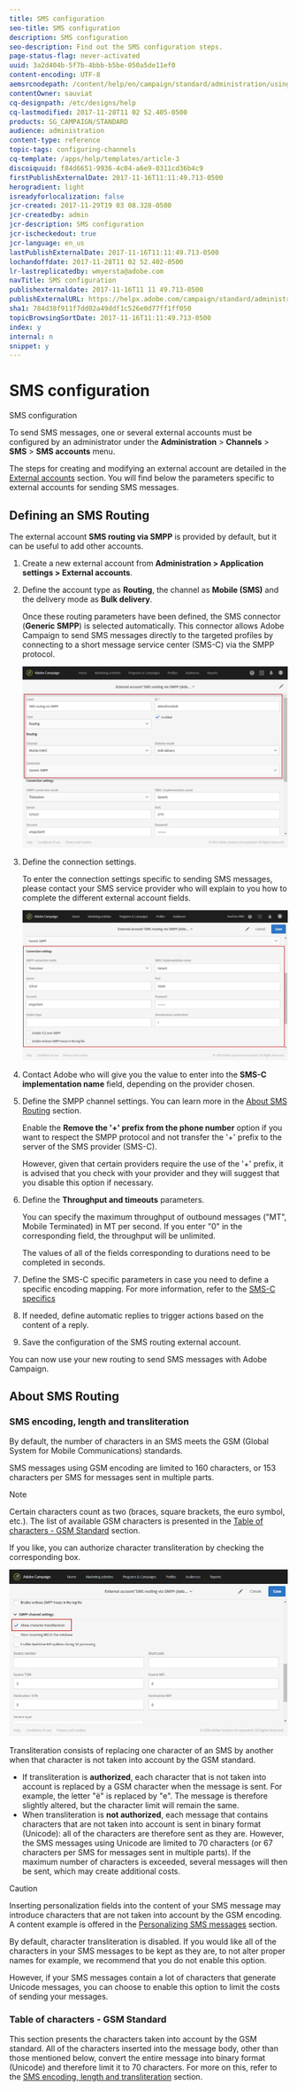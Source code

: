 ```yaml
---
title: SMS configuration
seo-title: SMS configuration
description: SMS configuration
seo-description: Find out the SMS configuration steps. 
page-status-flag: never-activated
uuid: 3a2d404b-5f7b-4bbb-b5be-050a5de11ef0
content-encoding: UTF-8
aemsrcnodepath: /content/help/en/campaign/standard/administration/using/sms-configuration
contentOwner: sauviat
cq-designpath: /etc/designs/help
cq-lastmodified: 2017-11-28T11 02 52.405-0500
products: SG_CAMPAIGN/STANDARD
audience: administration
content-type: reference
topic-tags: configuring-channels
cq-template: /apps/help/templates/article-3
discoiquuid: f84d6651-9936-4c04-a6e9-0311cd36b4c9
firstPublishExternalDate: 2017-11-16T11:11:49.713-0500
herogradient: light
isreadyforlocalization: false
jcr-created: 2017-11-29T19 03 08.328-0500
jcr-createdby: admin
jcr-description: SMS configuration
jcr-ischeckedout: true
jcr-language: en_us
lastPublishExternalDate: 2017-11-16T11:11:49.713-0500
lochandoffdate: 2017-11-28T11 02 52.402-0500
lr-lastreplicatedby: wmyersta@adobe.com
navTitle: SMS configuration
publishexternaldate: 2017-11-16T11 11 49.713-0500
publishExternalURL: https://helpx.adobe.com/campaign/standard/administration/using/sms-configuration.html
sha1: 784d38f911f7dd02a49ddf1c526e0d77ff1ff050
topicBrowsingSortDate: 2017-11-16T11:11:49.713-0500
index: y
internal: n
snippet: y
---
```


# SMS configuration

SMS configuration

To send SMS messages, one or several external accounts must be configured by an administrator under the **Administration** > **Channels** > **SMS** > **SMS accounts** menu.

The steps for creating and modifying an external account are detailed in the [External accounts](../../administration/using/external-accounts.md) section. You will find below the parameters specific to external accounts for sending SMS messages.

## Defining an SMS Routing

The external account **SMS routing via SMPP** is provided by default, but it can be useful to add other accounts.

1. Create a new external account from **Administration > Application settings > External accounts**.
1. Define the account type as **Routing**, the channel as **Mobile (SMS)** and the delivery mode as **Bulk delivery**.

   Once these routing parameters have been defined, the SMS connector (**Generic SMPP**) is selected automatically. This connector allows Adobe Campaign to send SMS messages directly to the targeted profiles by connecting to a short message service center (SMS-C) via the SMPP protocol.

   ![](assets/sms_routing.png)

1. Define the connection settings.

   To enter the connection settings specific to sending SMS messages, please contact your SMS service provider who will explain to you how to complete the different external account fields.

   ![](assets/sms_connection.png)

1. Contact Adobe who will give you the value to enter into the **SMS-C implementation name** field, depending on the provider chosen.
1. Define the SMPP channel settings. You can learn more in the [About SMS Routing](../../administration/using/sms-configuration.md#about-sms-routing) section.

   Enable the **Remove the '+' prefix from the phone number** option if you want to respect the SMPP protocol and not transfer the '+' prefix to the server of the SMS provider (SMS-C).

   However, given that certain providers require the use of the '+' prefix, it is advised that you check with your provider and they will suggest that you disable this option if necessary.

1. Define the **Throughput and timeouts** parameters.

   You can specify the maximum throughput of outbound messages ("MT", Mobile Terminated) in MT per second. If you enter "0" in the corresponding field, the throughput will be unlimited.

   The values of all of the fields corresponding to durations need to be completed in seconds.

1. Define the SMS-C specific parameters in case you need to define a specific encoding mapping. For more information, refer to the [SMS-C specifics](../../administration/using/sms-configuration.md#sms-c-specifics)
1. If needed, define automatic replies to trigger actions based on the content of a reply.
1. Save the configuration of the SMS routing external account.

You can now use your new routing to send SMS messages with Adobe Campaign.

## About SMS Routing

### SMS encoding, length and transliteration

By default, the number of characters in an SMS meets the GSM (Global System for Mobile Communications) standards.

SMS messages using GSM encoding are limited to 160 characters, or 153 characters per SMS for messages sent in multiple parts.

>[!NOTE]
>
>Certain characters count as two (braces, square brackets, the euro symbol, etc.). The list of available GSM characters is presented in the [Table of characters - GSM Standard](../../administration/using/sms-configuration.md#table-of-characters---gsm-standard) section.

If you like, you can authorize character transliteration by checking the corresponding box.

![](assets/sms_transliteration.png)

Transliteration consists of replacing one character of an SMS by another when that character is not taken into account by the GSM standard.

* If transliteration is **authorized**, each character that is not taken into account is replaced by a GSM character when the message is sent. For example, the letter "ë" is replaced by "e". The message is therefore slightly altered, but the character limit will remain the same.
* When transliteration is **not authorized**, each message that contains characters that are not taken into account is sent in binary format (Unicode): all of the characters are therefore sent as they are. However, the SMS messages using Unicode are limited to 70 characters (or 67 characters per SMS for messages sent in multiple parts). If the maximum number of characters is exceeded, several messages will then be sent, which may create additional costs.

>[!CAUTION]
>
>Inserting personalization fields into the content of your SMS message may introduce characters that are not taken into account by the GSM encoding. A content example is offered in the [Personalizing SMS messages](../../designing/using/personalizing-sms-messages.md) section.

By default, character transliteration is disabled. If you would like all of the characters in your SMS messages to be kept as they are, to not alter proper names for example, we recommend that you do not enable this option.

However, if your SMS messages contain a lot of characters that generate Unicode messages, you can choose to enable this option to limit the costs of sending your messages.

### Table of characters - GSM Standard

This section presents the characters taken into account by the GSM standard. All of the characters inserted into the message body, other than those mentioned below, convert the entire message into binary format (Unicode) and therefore limit it to 70 characters. For more on this, refer to the [SMS encoding, length and transliteration](../../administration/using/sms-configuration.md#sms-encoding--length-and-transliteration) section.

